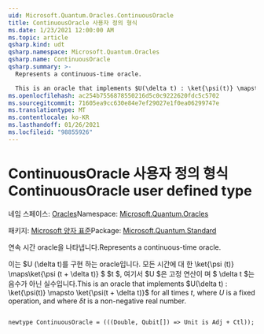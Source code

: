 ```yaml
---
uid: Microsoft.Quantum.Oracles.ContinuousOracle
title: ContinuousOracle 사용자 정의 형식
ms.date: 1/23/2021 12:00:00 AM
ms.topic: article
qsharp.kind: udt
qsharp.namespace: Microsoft.Quantum.Oracles
qsharp.name: ContinuousOracle
qsharp.summary: >-
  Represents a continuous-time oracle.

  This is an oracle that implements $U(\delta t) : \ket{\psi(t)} \mapsto \ket{\psi(t + \delta t)}$ for all times $t$, where $U$ is a fixed operation, and where $\delta t$ is a non-negative real number.
ms.openlocfilehash: ac254b7556878550216d5c0c9222620fdc5c5702
ms.sourcegitcommit: 71605ea9cc630e84e7ef29027e1f0ea06299747e
ms.translationtype: MT
ms.contentlocale: ko-KR
ms.lasthandoff: 01/26/2021
ms.locfileid: "98855926"
---
```

# <a name="continuousoracle-user-defined-type"></a><span data-ttu-id="6ed79-102">ContinuousOracle 사용자 정의 형식</span><span class="sxs-lookup"><span data-stu-id="6ed79-102">ContinuousOracle user defined type</span></span>

<span data-ttu-id="6ed79-103">네임 스페이스: [Oracles](xref:Microsoft.Quantum.Oracles)</span><span class="sxs-lookup"><span data-stu-id="6ed79-103">Namespace: [Microsoft.Quantum.Oracles](xref:Microsoft.Quantum.Oracles)</span></span>

<span data-ttu-id="6ed79-104">패키지: [Microsoft 양자 표준](https://nuget.org/packages/Microsoft.Quantum.Standard)</span><span class="sxs-lookup"><span data-stu-id="6ed79-104">Package: [Microsoft.Quantum.Standard](https://nuget.org/packages/Microsoft.Quantum.Standard)</span></span>


<span data-ttu-id="6ed79-105">연속 시간 oracle을 나타냅니다.</span><span class="sxs-lookup"><span data-stu-id="6ed79-105">Represents a continuous-time oracle.</span></span>

<span data-ttu-id="6ed79-106">이는 $U (\delta t)를 구현 하는 oracle입니다. 모든 시간에 대 한 \ket{\psi (t)} \maps\ket{\psi (t + \delta t)} $ $t $, 여기서 $U $은 고정 연산이 며 $ \delta t $는 음수가 아닌 실수입니다.</span><span class="sxs-lookup"><span data-stu-id="6ed79-106">This is an oracle that implements $U(\delta t) : \ket{\psi(t)} \mapsto \ket{\psi(t + \delta t)}$ for all times $t$, where $U$ is a fixed operation, and where $\delta t$ is a non-negative real number.</span></span>

```qsharp

newtype ContinuousOracle = (((Double, Qubit[]) => Unit is Adj + Ctl));
```

